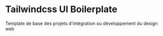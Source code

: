 # Tailwindcss UI Boilerplate 

Template de base des projets d'intégration ou développement du design web
